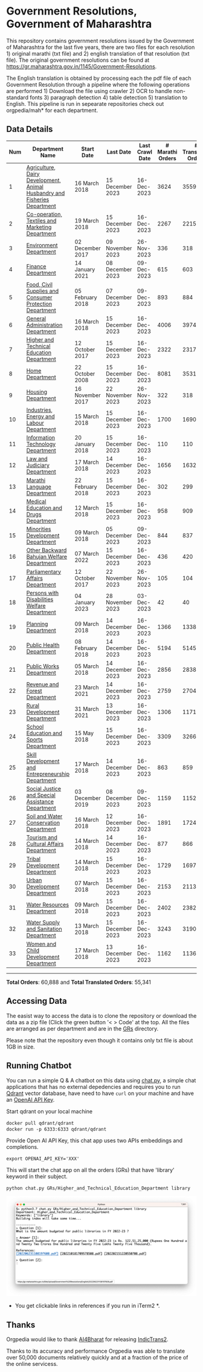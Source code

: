 # Government Resolutions, Government of Maharashtra

This repository contains government resolutions issued by the Government of Maharashtra for the last five years, there are two files for each resolution 1) original marathi (txt file) and 2) english translation of that resolution (txt file). The original government resolutions can be found at https://gr.maharashtra.gov.in/1145/Government-Resolutions.


The English translation is obtained by processing each the pdf file of each Government Resolution through a pipeline where the following operations are performed 1) Download the file using crawler 2) OCR to handle non-standard fonts 3) paragraph detection 4) table  detection 5) translation to English. This pipeline is run in sepearate repositories check out orgpedia/mah* for each department.


## Data Details

| Num | Department Name | Start Date | Last Date | Last Crawl Date | # Marathi Orders | # Translated Orders | Starting Order | Last Order |
| --- | --------------- | ---------- | --------- | --------------- | ---------------- | ------------------- | -------------- | ---------- |
| 1 | [Agriculture, Dairy Development, Animal Husbandry and Fisheries Department](GRs/Agriculture,_Dairy_Development,_Animal_Husbandry_and_Fisheries_Department) | 16 March 2018 | 15 December 2023 | 16-Dec-2023 | 3624 | 3559 | [201803161624182101.pdf](https://gr.maharashtra.gov.in/Site/Upload/Government%20Resolutions/English/201803161624182101.pdf) | [202312151654308601.pdf](https://gr.maharashtra.gov.in/Site/Upload/Government%20Resolutions/English/202312151654308601.pdf) |
| 2 | [Co-operation, Textiles and Marketing Department](GRs/Co-operation,_Textiles_and_Marketing_Department) | 19 March 2018 | 15 December 2023 | 16-Dec-2023 | 2267 | 2215 | [201803191257576702.pdf](https://gr.maharashtra.gov.in/Site/Upload/Government%20Resolutions/English/201803191257576702.pdf) | [202312151651012002.pdf](https://gr.maharashtra.gov.in/Site/Upload/Government%20Resolutions/English/202312151651012002.pdf) |
| 3 | [Environment Department](GRs/Environment_Department) | 02 December 2017 | 09 November 2023 | 26-Nov-2023 | 336 | 318 | [201712041147216904.pdf](https://gr.maharashtra.gov.in/Site/Upload/Government%20Resolutions/English/201712041147216904.pdf) | [202311091716582504.pdf](https://gr.maharashtra.gov.in/Site/Upload/Government%20Resolutions/English/202311091716582504.pdf) |
| 4 | [Finance Department](GRs/Finance_Department) | 14 January 2021 | 08 December 2023 | 09-Dec-2023 | 615 | 603 | [202101141237329905.pdf](https://gr.maharashtra.gov.in/Site/Upload/Government%20Resolutions/English/202101141237329905.pdf) | [202312081246357605.pdf](https://gr.maharashtra.gov.in/Site/Upload/Government%20Resolutions/English/202312081246357605.pdf) |
| 5 | [Food, Civil Supplies and Consumer Protection Department](GRs/Food,_Civil_Supplies_and_Consumer_Protection_Department) | 05 February 2018 | 07 December 2023 | 09-Dec-2023 | 893 | 884 | [201802121244545806.pdf](https://gr.maharashtra.gov.in/Site/Upload/Government%20Resolutions/English/201802121244545806.pdf) | [202312071158127406.pdf](https://gr.maharashtra.gov.in/Site/Upload/Government%20Resolutions/English/202312071158127406.pdf) |
| 6 | [General Administration Department](GRs/General_Administration_Department) | 16 March 2018 | 15 December 2023 | 16-Dec-2023 | 4006 | 3974 | [201803161224022707.pdf](https://gr.maharashtra.gov.in/Site/Upload/Government%20Resolutions/English/201803161224022707.pdf) | [202312151559423607.pdf](https://gr.maharashtra.gov.in/Site/Upload/Government%20Resolutions/English/202312151559423607.pdf) |
| 7 | [Higher and Technical Education Department](GRs/Higher_and_Technical_Education_Department) | 12 October 2017 | 15 December 2023 | 16-Dec-2023 | 2322 | 2317 | [201710121514029708.pdf](https://gr.maharashtra.gov.in/Site/Upload/Government%20Resolutions/English/201710121514029708.pdf) | [202312151800149608.pdf](https://gr.maharashtra.gov.in/Site/Upload/Government%20Resolutions/English/202312151800149608.pdf) |
| 8 | [Home Department](GRs/Home_Department) | 22 October 2008 | 15 December 2023 | 16-Dec-2023 | 8081 | 3531 | [20081022.pdf](https://gr.maharashtra.gov.in/Site/Upload/Government%20Resolutions/English/20081022.pdf) | [202312151533427429.pdf](https://gr.maharashtra.gov.in/Site/Upload/Government%20Resolutions/English/202312151533427429.pdf) |
| 9 | [Housing Department](GRs/Housing_Department) | 16 November 2017 | 22 November 2023 | 26-Nov-2023 | 322 | 318 | [201711161447076609.pdf](https://gr.maharashtra.gov.in/Site/Upload/Government%20Resolutions/English/201711161447076609.pdf) | [202311221219205209.pdf](https://gr.maharashtra.gov.in/Site/Upload/Government%20Resolutions/English/202311221219205209.pdf) |
| 10 | [Industries, Energy and Labour Department](GRs/Industries,_Energy_and_Labour_Department) | 15 March 2018 | 15 December 2023 | 16-Dec-2023 | 1700 | 1690 | [201803151204055010.pdf](https://gr.maharashtra.gov.in/Site/Upload/Government%20Resolutions/English/201803151204055010.pdf) | [202312151150447710.pdf](https://gr.maharashtra.gov.in/Site/Upload/Government%20Resolutions/English/202312151150447710.pdf) |
| 11 | [Information Technology Department](GRs/Information_Technology_Department) | 20 January 2018 | 15 December 2023 | 16-Dec-2023 | 110 | 110 | [201801201843024511.pdf](https://gr.maharashtra.gov.in/Site/Upload/Government%20Resolutions/English/201801201843024511.pdf) | [202312151508137711.pdf](https://gr.maharashtra.gov.in/Site/Upload/Government%20Resolutions/English/202312151508137711.pdf) |
| 12 | [Law and Judiciary Department](GRs/Law_and_Judiciary_Department) | 17 March 2018 | 14 December 2023 | 16-Dec-2023 | 1656 | 1632 | [201803171129290212.pdf](https://gr.maharashtra.gov.in/Site/Upload/Government%20Resolutions/English/201803171129290212.pdf) | [202312151745503812.pdf](https://gr.maharashtra.gov.in/Site/Upload/Government%20Resolutions/English/202312151745503812.pdf) |
| 13 | [Marathi Language Department](GRs/Marathi_Language_Department) | 22 February 2018 | 15 December 2023 | 16-Dec-2023 | 302 | 299 | [201802031549154233.pdf](https://gr.maharashtra.gov.in/Site/Upload/Government%20Resolutions/English/201802031549154233.pdf) | [202312151735181633.pdf](https://gr.maharashtra.gov.in/Site/Upload/Government%20Resolutions/English/202312151735181633.pdf) |
| 14 | [Medical Education and Drugs Department](GRs/Medical_Education_and_Drugs_Department) | 12 March 2018 | 15 December 2023 | 16-Dec-2023 | 958 | 909 | [201803121137094813.pdf](https://gr.maharashtra.gov.in/Site/Upload/Government%20Resolutions/English/201803121137094813.pdf) | [202312151045223413.pdf](https://gr.maharashtra.gov.in/Site/Upload/Government%20Resolutions/English/202312151045223413.pdf) |
| 15 | [Minorities Development Department](GRs/Minorities_Development_Department) | 09 March 2018 | 05 December 2023 | 09-Dec-2023 | 844 | 837 | [201803091218355314.pdf](https://gr.maharashtra.gov.in/Site/Upload/Government%20Resolutions/English/201803091218355314.pdf) | [202312051810102714.pdf](https://gr.maharashtra.gov.in/Site/Upload/Government%20Resolutions/English/202312051810102714.pdf) |
| 16 | [Other Backward Bahujan Welfare Department](GRs/Other_Backward_Bahujan_Welfare_Department) | 07 March 2022 | 15 December 2023 | 16-Dec-2023 | 436 | 420 | [202203081752439334.pdf](https://gr.maharashtra.gov.in/Site/Upload/Government%20Resolutions/English/202203081752439334.pdf) | [202312151851023034.pdf](https://gr.maharashtra.gov.in/Site/Upload/Government%20Resolutions/English/202312151851023034.pdf) |
| 17 | [Parliamentary Affairs Department](GRs/Parliamentary_Affairs_Department) | 12 October 2017 | 22 November 2023 | 26-Nov-2023 | 105 | 104 | [201710031642378615.pdf](https://gr.maharashtra.gov.in/Site/Upload/Government%20Resolutions/English/201710031642378615.pdf) | [202311221247565415.pdf](https://gr.maharashtra.gov.in/Site/Upload/Government%20Resolutions/English/202311221247565415.pdf) |
| 18 | [Persons with Disabilities Welfare Department](GRs/Persons_with_Disabilities_Welfare_Department) | 04 January 2023 | 28 November 2023 | 03-Dec-2023 | 42 | 40 | [202301041906309635.pdf](https://gr.maharashtra.gov.in/Site/Upload/Government%20Resolutions/English/202301041906309635.pdf) | [202311281605117035.pdf](https://gr.maharashtra.gov.in/Site/Upload/Government%20Resolutions/English/202311281605117035.pdf) |
| 19 | [Planning Department](GRs/Planning_Department) | 09 March 2018 | 14 December 2023 | 16-Dec-2023 | 1366 | 1338 | [201803091441032716.pdf](https://gr.maharashtra.gov.in/Site/Upload/Government%20Resolutions/English/201803091441032716.pdf) | [202312141041322616.pdf](https://gr.maharashtra.gov.in/Site/Upload/Government%20Resolutions/English/202312141041322616.pdf) |
| 20 | [Public Health Department](GRs/Public_Health_Department) | 08 February 2018 | 14 December 2023 | 16-Dec-2023 | 5194 | 5145 | [201801311722275417.pdf](https://gr.maharashtra.gov.in/Site/Upload/Government%20Resolutions/English/201801311722275417.pdf) | [202312141132349117.pdf](https://gr.maharashtra.gov.in/Site/Upload/Government%20Resolutions/English/202312141132349117.pdf) |
| 21 | [Public Works Department](GRs/Public_Works_Department) | 05 March 2018 | 14 December 2023 | 16-Dec-2023 | 2856 | 2838 | [201803051515468118.pdf](https://gr.maharashtra.gov.in/Site/Upload/Government%20Resolutions/English/201803051515468118.pdf) | [202312141828469718.pdf](https://gr.maharashtra.gov.in/Site/Upload/Government%20Resolutions/English/202312141828469718.pdf) |
| 22 | [Revenue and Forest Department](GRs/Revenue_and_Forest_Department) | 23 March 2021 | 14 December 2023 | 16-Dec-2023 | 2759 | 2704 | [202103231328393119.pdf](https://gr.maharashtra.gov.in/Site/Upload/Government%20Resolutions/English/202103231328393119.pdf) | [202312141706541719.pdf](https://gr.maharashtra.gov.in/Site/Upload/Government%20Resolutions/English/202312141706541719.pdf) |
| 23 | [Rural Development Department](GRs/Rural_Development_Department) | 31 March 2021 | 13 December 2023 | 16-Dec-2023 | 1306 | 1171 | [202103301021181120.pdf](https://gr.maharashtra.gov.in/Site/Upload/Government%20Resolutions/English/202103301021181120.pdf) | [202312131053574220.pdf](https://gr.maharashtra.gov.in/Site/Upload/Government%20Resolutions/English/202312131053574220.pdf) |
| 24 | [School Education and Sports Department](GRs/School_Education_and_Sports_Department) | 15 May 2018 | 15 December 2023 | 16-Dec-2023 | 3309 | 3266 | [201805161114241221.pdf](https://gr.maharashtra.gov.in/Site/Upload/Government%20Resolutions/English/201805161114241221.pdf) | [202312151704238621.pdf](https://gr.maharashtra.gov.in/Site/Upload/Government%20Resolutions/English/202312151704238621.pdf) |
| 25 | [Skill Development and Entrepreneurship Department](GRs/Skill_Development_and_Entrepreneurship_Department) | 17 March 2018 | 14 December 2023 | 16-Dec-2023 | 863 | 859 | [201803171322099003.pdf](https://gr.maharashtra.gov.in/Site/Upload/Government%20Resolutions/English/201803171322099003.pdf) | [202312141458070303.pdf](https://gr.maharashtra.gov.in/Site/Upload/Government%20Resolutions/English/202312141458070303.pdf) |
| 26 | [Social Justice and Special Assistance Department](GRs/Social_Justice_and_Special_Assistance_Department) | 03 December 2019 | 08 December 2023 | 09-Dec-2023 | 1159 | 1152 | [201912051107011622.pdf](https://gr.maharashtra.gov.in/Site/Upload/Government%20Resolutions/English/201912051107011622.pdf) | [202312081753231422.pdf](https://gr.maharashtra.gov.in/Site/Upload/Government%20Resolutions/English/202312081753231422.pdf) |
| 27 | [Soil and Water Conservation Department](GRs/Soil_and_Water_Conservation_Department) | 16 March 2018 | 12 December 2023 | 16-Dec-2023 | 1891 | 1724 | [201803161247582426.pdf](https://gr.maharashtra.gov.in/Site/Upload/Government%20Resolutions/English/201803161247582426.pdf) | [202312121054300926.pdf](https://gr.maharashtra.gov.in/Site/Upload/Government%20Resolutions/English/202312121054300926.pdf) |
| 28 | [Tourism and Cultural Affairs Department](GRs/Tourism_and_Cultural_Affairs_Department) | 14 March 2018 | 14 December 2023 | 16-Dec-2023 | 877 | 866 | [201803131542054523.pdf](https://gr.maharashtra.gov.in/Site/Upload/Government%20Resolutions/English/201803131542054523.pdf) | [202312141725274923.pdf](https://gr.maharashtra.gov.in/Site/Upload/Government%20Resolutions/English/202312141725274923.pdf) |
| 29 | [Tribal Development Department](GRs/Tribal_Development_Department) | 14 March 2018 | 15 December 2023 | 16-Dec-2023 | 1729 | 1697 | [201803091105184924.pdf](https://gr.maharashtra.gov.in/Site/Upload/Government%20Resolutions/English/201803091105184924.pdf) | [202312151218010724.pdf](https://gr.maharashtra.gov.in/Site/Upload/Government%20Resolutions/English/202312151218010724.pdf) |
| 30 | [Urban Development Department](GRs/Urban_Development_Department) | 07 March 2018 | 15 December 2023 | 16-Dec-2023 | 2153 | 2113 | [201803071203178325.pdf](https://gr.maharashtra.gov.in/Site/Upload/Government%20Resolutions/English/201803071203178325.pdf) | [202312151213187225.pdf](https://gr.maharashtra.gov.in/Site/Upload/Government%20Resolutions/English/202312151213187225.pdf) |
| 31 | [Water Resources Department](GRs/Water_Resources_Department) | 09 March 2018 | 15 December 2023 | 16-Dec-2023 | 2402 | 2382 | [201803091034435527.pdf](https://gr.maharashtra.gov.in/Site/Upload/Government%20Resolutions/English/201803091034435527.pdf) | [202312151724140727.pdf](https://gr.maharashtra.gov.in/Site/Upload/Government%20Resolutions/English/202312151724140727.pdf) |
| 32 | [Water Supply and Sanitation Department](GRs/Water_Supply_and_Sanitation_Department) | 13 March 2018 | 15 December 2023 | 16-Dec-2023 | 3243 | 3190 | [201803121414108428.pdf](https://gr.maharashtra.gov.in/Site/Upload/Government%20Resolutions/English/201803121414108428.pdf) | [202312151310482628.pdf](https://gr.maharashtra.gov.in/Site/Upload/Government%20Resolutions/English/202312151310482628.pdf) |
| 33 | [Women and Child Development Department](GRs/Women_and_Child_Development_Department) | 17 March 2018 | 13 December 2023 | 16-Dec-2023 | 1162 | 1136 | [201803171539444330.pdf](https://gr.maharashtra.gov.in/Site/Upload/Government%20Resolutions/English/201803171539444330.pdf) | [202312131053328830.pdf](https://gr.maharashtra.gov.in/Site/Upload/Government%20Resolutions/English/202312131053328830.pdf) |
----------------------------------------------------------------------------------------------------

**Total Orders**: 60,888 and **Total Translated Orders**: 55,341
## Accessing Data

The easist way to access the data is to clone the repository or download the data as a zip file (Click the green button '< > Code' at the top. All the files are arranged as per department and are in the [GRs](GRs) directory.

Please note that the repository even though it contains only txt file is about 1GB in size.

## Running Chatbot

You can run a simple Q & A chatbot on this data using [chat.py](chat.py), a simple chat applications that has no external depedencies and requires you to run [Qdrant](https://qdrant.tech/) vector database, have need to have `curl` on your machine and have an [OpenAI API Key](https://help.openai.com/en/articles/4936850-where-do-i-find-my-secret-api-key).

Start qdrant on your local machine
```shell
docker pull qdrant/qdrant
docker run -p 6333:6333 qdrant/qdrant
```

Provide Open AI API Key, this chat app uses two APIs embeddings and completions.
```shell
export OPENAI_API_KEY='XXX'
```

This will start the chat app on all the orders (GRs) that have 'library' keyword in their subject.

```shell
python chat.py GRs/Higher_and_Technical_Education_Department library
```

![screenshot of running chat.py](screenshot.png)

* You get clickable links in references if you run in iTerm2 *.

## Thanks

Orgpedia would like to thank [AI4Bharat](https://ai4bharat.iitm.ac.in/) for releasing [IndicTrans2](https://github.com/AI4Bharat/IndicTrans2).

Thanks to its accuracy and performance Orgpedia was able to translate over 50,000 documents relatively quickly and at a fraction of the price of the online servicess.











